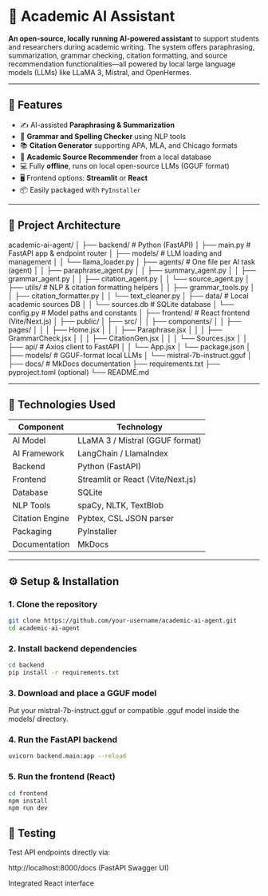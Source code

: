 # 🧠 Academic AI Assistant

**An open-source, locally running AI-powered assistant** to support students and researchers during academic writing. The system offers paraphrasing, summarization, grammar checking, citation formatting, and source recommendation functionalities—all powered by local large language models (LLMs) like LLaMA 3, Mistral, and OpenHermes.

---

## 🚀 Features

- ✍️ AI-assisted **Paraphrasing & Summarization**
- 🔎 **Grammar and Spelling Checker** using NLP tools
- 📚 **Citation Generator** supporting APA, MLA, and Chicago formats
- 🧾 **Academic Source Recommender** from a local database
- 💻 Fully **offline**, runs on local open-source LLMs (GGUF format)
- 🖥️ Frontend options: **Streamlit** or **React**
- 📦 Easily packaged with `PyInstaller`

---

## 🧩 Project Architecture

academic-ai-agent/
│
├── backend/ # Python (FastAPI)
│ ├── main.py # FastAPI app & endpoint router
│ ├── models/ # LLM loading and management
│ │ └── llama_loader.py
│ ├── agents/ # One file per AI task (agent)
│ │ ├── paraphrase_agent.py
│ │ ├── summary_agent.py
│ │ ├── grammar_agent.py
│ │ ├── citation_agent.py
│ │ └── source_agent.py
│ ├── utils/ # NLP & citation formatting helpers
│ │ ├── grammar_tools.py
│ │ ├── citation_formatter.py
│ │ └── text_cleaner.py
│ ├── data/ # Local academic sources DB
│ │ └── sources.db # SQLite database
│ └── config.py # Model paths and constants
│
├── frontend/ # React frontend (Vite/Next.js)
│ ├── public/
│ ├── src/
│ │ ├── components/
│ │ ├── pages/
│ │ │ ├── Home.jsx
│ │ │ ├── Paraphrase.jsx
│ │ │ ├── GrammarCheck.jsx
│ │ │ ├── CitationGen.jsx
│ │ │ └── Sources.jsx
│ │ ├── api/ # Axios client to FastAPI
│ │ └── App.jsx
│ └── package.json
│
├── models/ # GGUF-format local LLMs
│ └── mistral-7b-instruct.gguf
│
├── docs/ # MkDocs documentation
├── requirements.txt
├── pyproject.toml (optional)
└── README.md

---

## 🔧 Technologies Used

| Component       | Technology                        |
| --------------- | --------------------------------- |
| AI Model        | LLaMA 3 / Mistral (GGUF format)   |
| AI Framework    | LangChain / LlamaIndex            |
| Backend         | Python (FastAPI)                  |
| Frontend        | Streamlit or React (Vite/Next.js) |
| Database        | SQLite                            |
| NLP Tools       | spaCy, NLTK, TextBlob             |
| Citation Engine | Pybtex, CSL JSON parser           |
| Packaging       | PyInstaller                       |
| Documentation   | MkDocs                            |

---

## ⚙️ Setup & Installation

### 1. Clone the repository

```bash
git clone https://github.com/your-username/academic-ai-agent.git
cd academic-ai-agent
```

### 2. Install backend dependencies

```bash
cd backend
pip install -r requirements.txt
```

### 3. Download and place a GGUF model

Put your mistral-7b-instruct.gguf or compatible .gguf model inside the models/ directory.

### 4. Run the FastAPI backend

```bash
uvicorn backend.main:app --reload
```

### 5. Run the frontend (React)

```bash
cd frontend
npm install
npm run dev
```

## 🧪 Testing

Test API endpoints directly via:

http://localhost:8000/docs (FastAPI Swagger UI)

Integrated React interface
